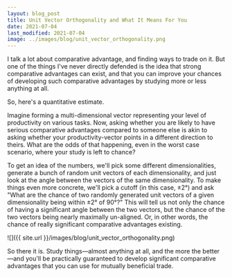 ```yaml
---
layout: blog_post
title: Unit Vector Orthogonality and What It Means For You
date: 2021-07-04
last_modified: 2021-07-04
image: ../images/blog/unit_vector_orthogonality.png
---
```


I talk a lot about comparative advantage, and finding ways to trade on it. But one of the things I've never directly defended is the idea that strong comparative advantages can exist, and that you can improve your chances of developing such comparative advantages by studying more or less anything at all.<!--more-->

So, here's a quantitative estimate.

Imagine forming a multi-dimensional vector representing your level of productivity on various tasks. Now, asking whether you are likely to have serious comparative advantages compared to someone else is akin to asking whether your productivity-vector points in a different direction to theirs. What are the odds of that happening, even in the worst case scenario, where your study is left to chance?

To get an idea of the numbers, we'll pick some different dimensionalities, generate a bunch of random unit vectors of each dimensionality, and just look at the angle between the vectors of the same dimensionality. To make things even more concrete, we'll pick a cutoff (in this case, ±2°) and ask "What are the chance of two randomly generated unit vectors of a given dimensionality being within ±2° of 90°?" This will tell us not only the chance of having a significant angle between the two vectors, but the chance of the two vectors being nearly maximally un-aligned. Or, in other words, the chance of really significant comparative advantages existing.

![]({{ site.url }}/images/blog/unit_vector_orthogonality.png)

So there it is. Study things—almost anything at all, and the more the better—and you'll be practically guaranteed to develop significant comparative advantages that you can use for mutually beneficial trade.
